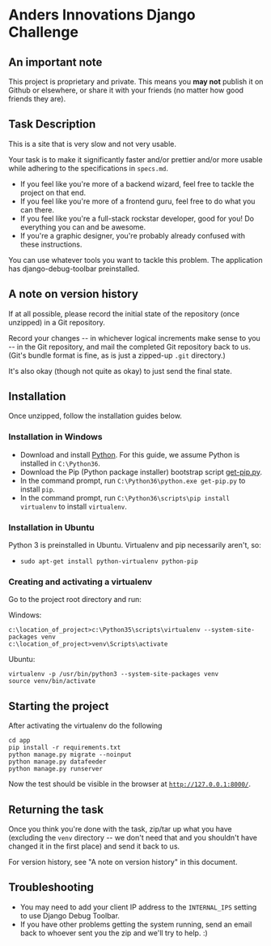 Anders Innovations Django Challenge
===================================

An important note
-----------------

This project is proprietary and private. This means you **may not** publish it
on Github or elsewhere, or share it with your friends (no matter how good
friends they are).

Task Description
----------------

This is a site that is very slow and not very usable.

Your task is to make it significantly faster and/or prettier and/or more usable
while adhering to the specifications in `specs.md`.

* If you feel like you're more of a backend wizard, feel free to tackle the
  project on that end.
* If you feel like you're more of a frontend guru, feel free to do what you can
  there.
* If you feel like you're a full-stack rockstar developer, good for you! Do
  everything you can and be awesome.
* If you're a graphic designer, you're probably already confused with these
  instructions.

You can use whatever tools you want to tackle this problem. The application has
django-debug-toolbar preinstalled.

A note on version history
-------------------------

If at all possible, please record the initial state of the repository (once
unzipped) in a Git repository.

Record your changes -- in whichever logical increments make sense to you -- in
the Git repository, and mail the completed Git repository back to us. (Git's
bundle format is fine, as is just a zipped-up `.git` directory.)

It's also okay (though not quite as okay) to just send the final state.

Installation
------------

Once unzipped, follow the installation guides below.

### Installation in Windows

* Download and install [Python](https://www.python.org/downloads/). For this
  guide, we assume Python is installed in `C:\Python36`.
* Download the Pip (Python package installer) bootstrap script
  [get-pip.py](https://bootstrap.pypa.io/get-pip.py).
* In the command prompt, run `C:\Python36\python.exe get-pip.py` to install
  `pip`.
* In the command prompt, run `C:\Python36\scripts\pip install virtualenv` to
  install `virtualenv`.

### Installation in Ubuntu

Python 3 is preinstalled in Ubuntu. Virtualenv and pip necessarily aren't, so:

* `sudo apt-get install python-virtualenv python-pip`

### Creating and activating a virtualenv

Go to the project root directory and run:

Windows:

```
c:\location_of_project>c:\Python35\scripts\virtualenv --system-site-packages venv
c:\location_of_project>venv\Scripts\activate
```

Ubuntu:

```
virtualenv -p /usr/bin/python3 --system-site-packages venv
source venv/bin/activate
```

Starting the project
--------------------

After activating the virtualenv do the following

```
cd app
pip install -r requirements.txt
python manage.py migrate --noinput
python manage.py datafeeder
python manage.py runserver
```

Now the test should be visible in the browser at
[`http://127.0.0.1:8000/`](http://127.0.0.1:8000/).

Returning the task
------------------

Once you think you're done with the task, zip/tar up what you have (excluding
the `venv` directory -- we don't need that and you shouldn't have changed it in
the first place) and send it back to us.

For version history, see "A note on version history" in this document.

Troubleshooting
---------------

* You may need to add your client IP address to the `INTERNAL_IPS` setting to
  use Django Debug Toolbar.
* If you have other problems getting the system running, send an email back to
  whoever sent you the zip and we'll try to help. :)
